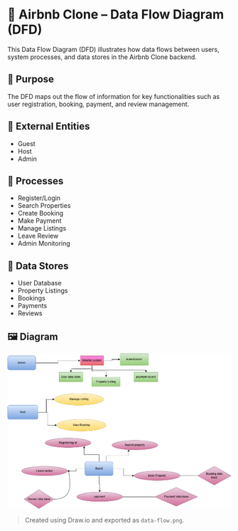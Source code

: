 # 🔄 Airbnb Clone – Data Flow Diagram (DFD)

This Data Flow Diagram (DFD) illustrates how data flows between users, system processes, and data stores in the Airbnb Clone backend.

## 🎯 Purpose

The DFD maps out the flow of information for key functionalities such as user registration, booking, payment, and review management.

## 👤 External Entities

- Guest
- Host
- Admin

## 🔁 Processes

- Register/Login
- Search Properties
- Create Booking
- Make Payment
- Manage Listings
- Leave Review
- Admin Monitoring

## 💾 Data Stores

- User Database
- Property Listings
- Bookings
- Payments
- Reviews

## 🖼️ Diagram


![./data-flow.png](https://github.com/Hali1439/alx-airbnb-project-documentation/blob/9e1a9fd09f38d6fb47a8d95bbb32fc18f0fd6142/data-flow-diagram/DFD.png)

> Created using Draw.io and exported as `data-flow.png`.

